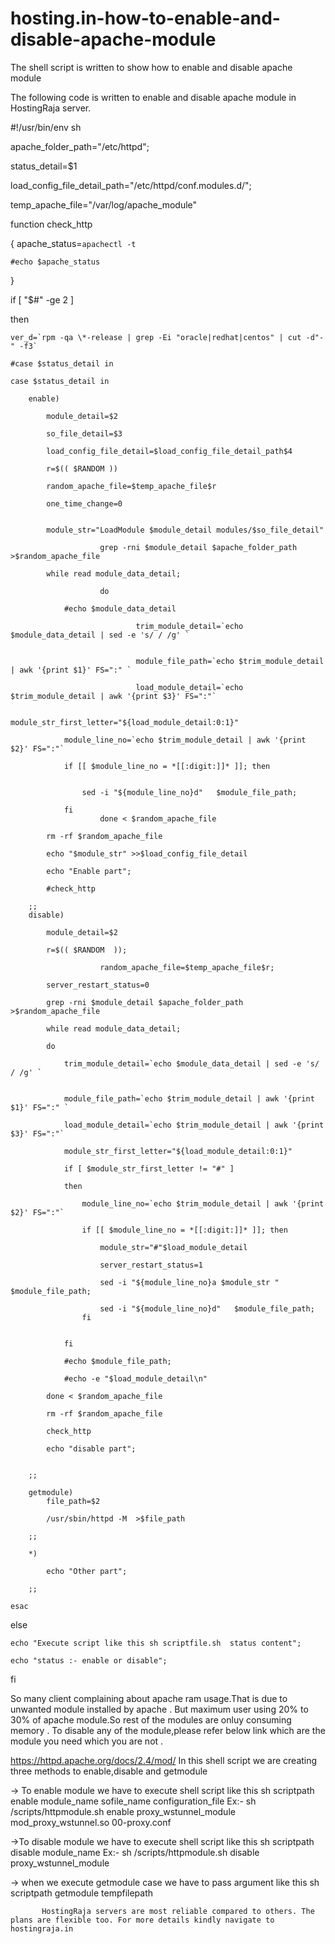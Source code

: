 # hosting.in-how-to-enable-and-disable-apache-module
The shell script is written to show how to enable and disable apache  module

The following code is written to enable and disable apache module in HostingRaja server.


#!/usr/bin/env sh

apache_folder_path="/etc/httpd";

status_detail=$1

load_config_file_detail_path="/etc/httpd/conf.modules.d/";

temp_apache_file="/var/log/apache_module"

function check_http

{
	apache_status=`apachectl -t`
  
	#echo $apache_status
  
}

if [ "$#" -ge 2 ]

then 

	ver_d=`rpm -qa \*-release | grep -Ei "oracle|redhat|centos" | cut -d"-" -f3`
  
	#case $status_detail in
  
	case $status_detail in 
  
		enable)
    
			module_detail=$2
      
			so_file_detail=$3
      
			load_config_file_detail=$load_config_file_detail_path$4
      
			r=$(( $RANDOM ))
      
			random_apache_file=$temp_apache_file$r
      
			one_time_change=0
      
      
			module_str="LoadModule $module_detail modules/$so_file_detail"
      
                        grep -rni $module_detail $apache_folder_path >$random_apache_file
                        
			while read module_data_detail;
      
                        do
                        
				#echo $module_data_detail
        
                                trim_module_detail=`echo $module_data_detail | sed -e 's/ / /g' ` 
                                
                                
                                module_file_path=`echo $trim_module_detail | awk '{print $1}' FS=":" `
                                
                                load_module_detail=`echo $trim_module_detail | awk '{print $3}' FS=":"`
                                
                                module_str_first_letter="${load_module_detail:0:1}"
                                
				module_line_no=`echo $trim_module_detail | awk '{print $2}' FS=":"`  
        
				if [[ $module_line_no = *[[:digit:]]* ]]; then
        
        
					sed -i "${module_line_no}d"   $module_file_path;
          
				fi      
                        done < $random_apache_file
                        
			rm -rf $random_apache_file
      
			echo "$module_str" >>$load_config_file_detail
      
			echo "Enable part";
      
			#check_http
      
		;;
		disable)
    
			module_detail=$2
      
			r=$(( $RANDOM  ));
      
                        random_apache_file=$temp_apache_file$r;
                        
			server_restart_status=0
      
			grep -rni $module_detail $apache_folder_path >$random_apache_file
      
			while read module_data_detail;
      
			do
      
				trim_module_detail=`echo $module_data_detail | sed -e 's/ / /g' ` 
        
        
				module_file_path=`echo $trim_module_detail | awk '{print $1}' FS=":" `
        
				load_module_detail=`echo $trim_module_detail | awk '{print $3}' FS=":"`
        
				module_str_first_letter="${load_module_detail:0:1}"
        
				if [ $module_str_first_letter != "#" ]
        
				then 
        
					module_line_no=`echo $trim_module_detail | awk '{print $2}' FS=":"`	
          
					if [[ $module_line_no = *[[:digit:]]* ]]; then
          
						module_str="#"$load_module_detail
            
						server_restart_status=1
            
						sed -i "${module_line_no}a $module_str " $module_file_path;
            
						sed -i "${module_line_no}d"   $module_file_path;
					fi	
          
          
				fi	
        
				#echo $module_file_path;
        
				#echo -e "$load_module_detail\n"
        
			done < $random_apache_file
      
			rm -rf $random_apache_file
      
			check_http
      
			echo "disable part";
      
      
		;;
    
		getmodule)
			file_path=$2
      
			/usr/sbin/httpd -M  >$file_path
      
		;;
    
		*)
    
			echo "Other part";
      
		;;
    
	esac
  
else

	echo "Execute script like this sh scriptfile.sh  status content";
  
	echo "status :- enable or disable";
  
  
fi


So many client complaining about apache ram usage.That is due to unwanted module  installed by apache .
But maximum user using 20% to 30% of  apache module.So rest of the modules are onluy consuming memory .
To disable any of the module,please refer below link which are the module you need which you are not .

https://httpd.apache.org/docs/2.4/mod/
In this shell script we are creating three methods to enable,disable and  getmodule  

-> To enable module we have to execute shell script like this 
            sh scriptpath  enable module_name sofile_name  configuration_file
            Ex:- sh  /scripts/httpmodule.sh enable proxy_wstunnel_module mod_proxy_wstunnel.so 00-proxy.conf
            
->To disable module we have to execute shell script like this 
            sh scriptpath  disable module_name 
            Ex:- sh  /scripts/httpmodule.sh disable proxy_wstunnel_module

-> when we execute getmodule case we have to pass argument like this 
           sh scriptpath getmodule tempfilepath
           

           HostingRaja servers are most reliable compared to others. The plans are flexible too. For more details kindly navigate to hostingraja.in


